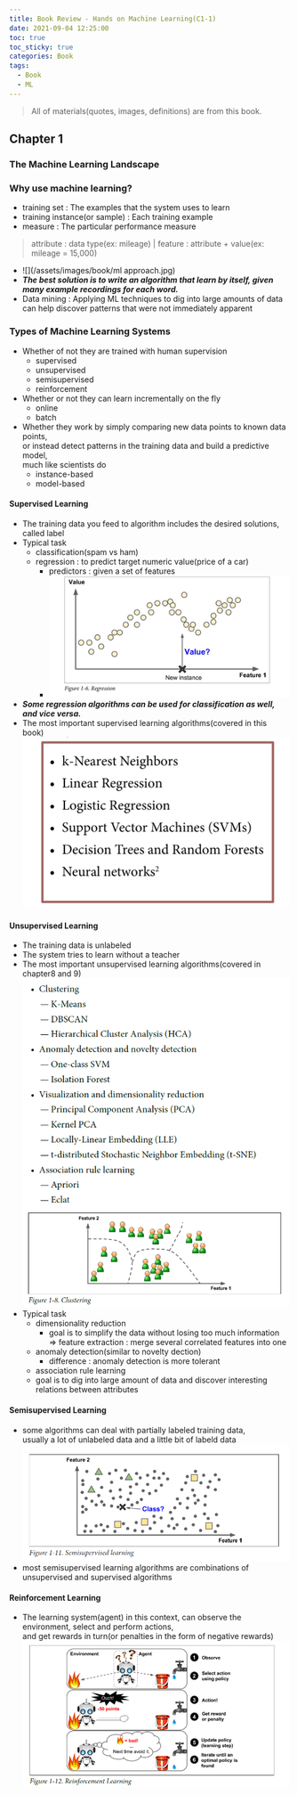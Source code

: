 ```yaml
---
title: Book Review - Hands on Machine Learning(C1-1)
date: 2021-09-04 12:25:00
toc: true
toc_sticky: true
categories: Book
tags:
  - Book
  - ML
---
```


> All of materials(quotes, images, definitions) are from this book.

## Chapter 1
### The Machine Learning Landscape

### Why use machine learning?

- training set : The examples that the system uses to learn
- training instance(or sample) : Each training example
- measure : The particular performance measure
> attribute : data type(ex: mileage) | feature : attribute + value(ex: mileage = 15,000)
- ![](/assets/images/book/ml approach.jpg)
- ***The best solution is to write an algorithm that learn by itself, given many example recordings for each word.***
- Data mining : Applying ML techniques to dig into large amounts of data can help discover patterns that were not immediately apparent

### Types of Machine Learning Systems

- Whether of not they are trained with human supervision
  - supervised
  - unsupervised
  - semisupervised
  - reinforcement
- Whether or not they can learn incrementally on the fly
  - online
  - batch
- Whether they work by simply comparing new data points to known data points,   
or instead detect patterns in the training data and build a predictive model,   
much like scientists do
  - instance-based
  - model-based

#### Supervised Learning
- The training data you feed to algorithm includes the desired solutions, called label
- Typical task
  - classification(spam vs ham)
  - regression : to predict target numeric value(price of a car)
    - predictors : given a set of features    
    - ![](/assets/images/book/regression.jpg)
- ***Some regression algorithms can be used for classification as well, and vice versa.***
- The most important supervised learning algorithms(covered in this book)    
![](/assets/images/book/impalgorithm.jpg)

#### Unsupervised Learning
- The training data is unlabeled
- The system tries to learn without a teacher
- The most important unsupervised learning algorithms(covered in chapter8 and 9)    
![](/assets/images/book/unsuperalgo.PNG)    
![](/assets/images/book/clustering.PNG)
- Typical task
  - dimensionality reduction
    - goal is to simplify the data without losing too much information   
    => feature extraction : merge several correlated features into one
  - anomaly detection(similar to novelty dection)
    - difference : anomaly detection is more tolerant
  -  association rule learning
    - goal is to dig into large amount of data and discover interesting relations between attributes

#### Semisupervised Learning
- some algorithms can deal with partially labeled training data,       
usually a lot of unlabeled data and a little bit of labeld data    
![](/assets/images/book/semisuper.PNG)
- most semisupervised learning algorithms are combinations of unsupervised and supervised algorithms


#### Reinforcement Learning
- The learning system(agent) in this context, can observe the environment, select and perform actions,    
and get rewards in turn(or penalties in the form of negative rewards)     
![](/assets/images/book/reinforcement.PNG)
